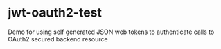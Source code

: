 # jwt-oauth2-test
Demo for using self generated JSON web tokens to authenticate calls to OAuth2 secured backend resource
